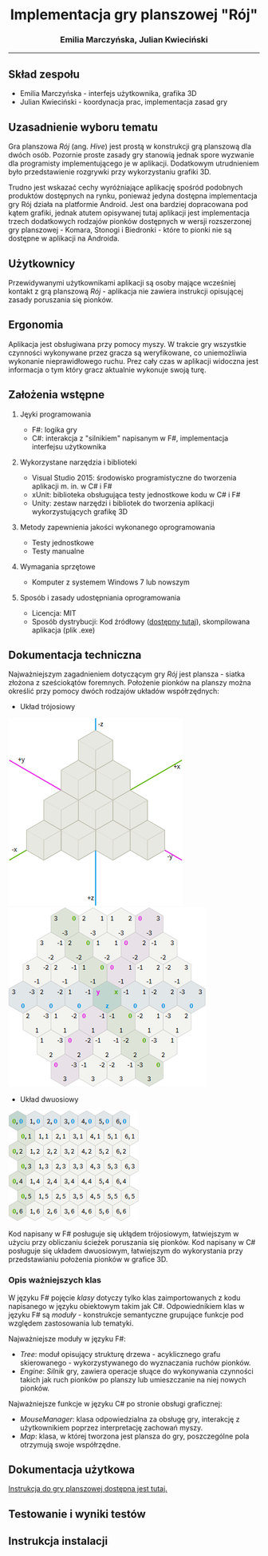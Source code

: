 # <div style="text-align:center;">Implementacja gry planszowej "Rój"</div>
### <div style="text-align:center;">Emilia Marczyńska, Julian Kwieciński</div>
----


## Skład zespołu
- Emilia Marczyńska - interfejs użytkownika, grafika 3D
- Julian Kwieciński - koordynacja prac, implementacja zasad gry


## Uzasadnienie wyboru tematu
Gra planszowa *Rój* (ang. *Hive*) jest prostą w konstrukcji grą planszową dla dwóch osób.
Pozornie proste zasady gry stanowią jednak spore wyzwanie dla programisty implementującego
je w aplikacji. Dodatkowym utrudnieniem było przedstawienie rozgrywki przy wykorzystaniu
grafiki 3D.

Trudno jest wskazać cechy wyróżniające aplikację spośród podobnych produktów dostępnych
na rynku, ponieważ jedyna dostępna implementacja gry Rój działa na platformie Android.
Jest ona bardziej dopracowana pod kątem grafiki, jednak atutem opisywanej tutaj aplikacji
jest implementacja trzech dodatkowych rodzajów pionków dostępnych w wersji rozszerzonej
gry planszowej - Komara, Stonogi i Biedronki - które to pionki nie są dostępne w
aplikacji na Androida.


## Użytkownicy
Przewidywanymi użytkownikami aplikacji są osoby mające wcześniej kontakt z grą planszową
*Rój* - aplikacja nie zawiera instrukcji opisującej zasady poruszania się pionków.


## Ergonomia
Aplikacja jest obsługiwana przy pomocy myszy. W trakcie gry wszystkie czynności wykonywane
przez gracza są weryfikowane, co uniemożliwia wykonanie nieprawidłowego ruchu. Prez cały
czas w aplikacji widoczna jest informacja o tym który gracz aktualnie wykonuje swoją turę.


## Założenia wstępne
1. Jęyki programowania
    * F#: logika gry
    * C#: interakcja z "silnikiem" napisanym w F#, implementacja interfejsu użytkownika

2. Wykorzystane narzędzia i biblioteki
    * Visual Studio 2015: środowisko programistyczne do tworzenia aplikacji m. in. w C# i F#
    * xUnit: biblioteka obsługująca testy jednostkowe kodu w C# i F#
    * Unity: zestaw narzędzi i bibliotek do tworzenia aplikacji wykorzystujących
      grafikę 3D

3. Metody zapewnienia jakości wykonanego oprogramowania
    * Testy jednostkowe
    * Testy manualne

4. Wymagania sprzętowe
    * Komputer z systemem Windows 7 lub nowszym

5. Sposób i zasady udostępniania oprogramowania
    * Licencja: MIT
    * Sposób dystrybucji: Kod źródłowy ([dostępny tutaj](https://github.com/EMJK/hive)),
      skompilowana aplikacja (plik .exe)


## Dokumentacja techniczna
Najważniejszym zagadnieniem dotyczącym gry *Rój* jest plansza - siatka złożona z sześciokątów
foremnych. Położenie pionków na planszy można określić przy pomocy dwóch rodzajów układów
współrzędnych:

* Układ trójosiowy

![](./images/3axis2.png) ![](./images/3axis1.png)

* Układ dwuosiowy

![](./images/2axis.png)

Kod napisany w F# posługuje się ukłądem trójosiowym, łatwiejszym w użyciu przy obliczaniu
ścieżek poruszania się pionków. Kod napisany w C# posługuje się układem dwuosiowym, łatwiejszym
do wykorystania przy przedstawianiu położenia pionków w grafice 3D.

### Opis ważniejszych klas
W języku F# pojęcie *klasy* dotyczy tylko klas zaimportowanych z kodu napisanego w języku obiektowym
takim jak C#. Odpowiednikiem klas w języku F# są *moduły* - konstrukcje semantyczne grupujące
funkcje pod względem zastosowania lub tematyki.

Najważniejsze moduły w języku F#:

* *Tree*: moduł opisujący strukturę drzewa - acyklicznego grafu skierowanego - wykorzystywanego do
  wyznaczania ruchów pionków.
* *Engine*: *Silnik* gry, zawiera operacje słuące do wykonywania czynności takich jak ruch pionków
  po planszy lub umieszczanie na niej nowych pionków.

Najważniejsze funkcje w języku C# po stronie obsługi graficznej:

* *MouseManager*: klasa odpowiedzialna za obsługę gry, interakcję z użytkownikiem poprzez interpretację zachowań myszy.
* *Map*: klasa, w której tworzona jest plansza do gry, poszczególne pola otrzymują swoje współrzędne.



## Dokumentacja użytkowa
[Instrukcja do gry planszowej dostępna jest tutaj.](http://www.gen42.com/downloads/rules/Hive_Carbon_English_Rules.pdf)


## Testowanie i wyniki testów


## Instrukcja instalacji

